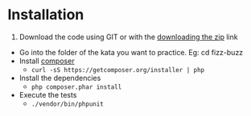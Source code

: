 # Installation
1. Download the code using GIT or with the [downloading the zip](https://github.com/luisrovirosa/katas-php/archive/master.zip) link
- Go into the folder of the kata you want to practice. Eg: cd fizz-buzz
- Install [composer](https://getcomposer.org/)
	- `curl -sS https://getcomposer.org/installer | php`
- Install the dependencies
	- `php composer.phar install`
- Execute the tests
	- `./vendor/bin/phpunit`